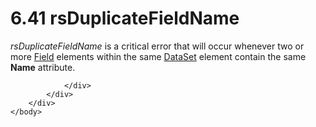 <html dir="LTR" xmlns:mshelp="http://msdn.microsoft.com/mshelp" xmlns:ddue="http://ddue.schemas.microsoft.com/authoring/2003/5" xmlns:xlink="http://www.w3.org/1999/xlink" xmlns:tool="http://www.microsoft.com/tooltip">
    <head>
        <meta http-equiv="Content-Type" content="text/html; CHARSET=utf-8"></meta>
        <meta name="save" content="history"></meta>
        <title>6.41 rsDuplicateFieldName</title>
        <xml>
            <mshelp:toctitle title="6.41 rsDuplicateFieldName"></mshelp:toctitle>
            <mshelp:rltitle title="[MS-RDL]: rsDuplicateFieldName"></mshelp:rltitle>
            <mshelp:keyword index="A" term="2c93a8b6-0c96-4eab-87d2-8353e94e5cff"></mshelp:keyword>
            <mshelp:attr name="DCSext.ContentType" value="open specification"></mshelp:attr>
            <mshelp:attr name="AssetID" value="2c93a8b6-0c96-4eab-87d2-8353e94e5cff"></mshelp:attr>
            <mshelp:attr name="TopicType" value="kbRef"></mshelp:attr>
            <mshelp:attr name="DCSext.Title" value="[MS-RDL]: rsDuplicateFieldName" />
        </xml>
    </head>
    <body>
        <div id="header">
            <h1 class="heading">6.41 rsDuplicateFieldName</h1>
        </div>
        <div id="mainSection">
            <div id="mainBody">
                <div id="allHistory" class="saveHistory"></div>
                <div id="sectionSection0" class="section" name="collapseableSection">
                    

<p><i>rsDuplicateFieldName</i> is a critical error that will
occur whenever two or more <a href="940b8522-5d1f-4a2a-ab79-087ef6a69881.htm">Field</a>
elements within the same <a href="a14782b0-2e2f-4305-83a3-3de3fd750b6a.htm">DataSet</a>
element contain the same <b>Name</b> attribute. </p>


                </div>
            </div>
        </div>
    </body>
</html>